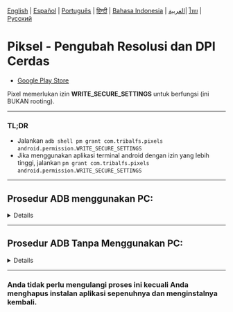 [English](../../README.md) | [Español](../es/README.md) | [Português](../pt/README.md) | [हिन्दी](../hi/README.md)
| [Bahasa Indonesia](README.md) | [العربية](../ar/README.md)| [ไทย](../th/README.md)
| [Русский](../ru/README.md)

# Piksel - Pengubah Resolusi dan DPI Cerdas

* [Google Play Store](https://play.google.com/store/apps/details?id=com.tribalfs.pixels)

Pixel memerlukan izin **WRITE_SECURE_SETTINGS** untuk berfungsi (ini BUKAN rooting).

----------------------

### TL;DR

* Jalankan `adb shell pm grant com.tribalfs.pixels android.permission.WRITE_SECURE_SETTINGS`
* Jika menggunakan aplikasi terminal android dengan izin yang lebih tinggi,
  jalankan `pm grant com.tribalfs.pixels android.permission.WRITE_SECURE_SETTINGS`

----------------------

Prosedur ADB menggunakan PC:
----------------------

<details>

### 1. Aktifkan mode pengembang di pengaturan telepon

<details>

* Buka _Pengaturan_ > _Tentang ponsel_ > _Informasi perangkat lunak_ and ketuk _Nomor versi_
  beberapa kali sampai mode pengembang diaktifkan.

  <img src="res/about_phone.jpg" width=320 height=640 alt="tentang telepon">

</details>

### 2. Aktifkan debugging USB

<details>

* Buka _Pengaturan_ > _Opsi developer_ (bisa _Pengaturan_ > _Sistem_ > _Opsi developer_ di
  versi android yang lebih lama), gulir ke bawah dan temukan opsi _Process debug USB_.

<img src="res/usb_debugging.jpg" width=320 height=640 alt="usb_debugging">

#### Catatan untuk beberapa perangkat seperti MIUI:

* Aktifkan juga _Process debug USB untuk Pengaturan Keamanan_ jika ada di opsi Pengembang.

* Aktifkan opsi _Nonaktifkan Pemantauan izin_ jika ada di Opsi pengembang. Diperlukan boot ulang.

</details>

### 3. Unduh ADB di komputer Anda

<details>

* Unduh ADB (platform-tools) ke komputer Anda:
  untuk [Windows](https://dl.google.com/android/repository/platform-tools-latest-windows.zip) |
  untuk [Mac](https://dl.google.com/android/repository/platform-tools-latest-darwin.zip) |
  untuk [Linux](https://dl.google.com/android/repository/platform-tools-latest-linux.zip)

* Ekstrak file zip yang diunduh.

</details>

### 4. Navigasi ke dalam folder

`platform-tools` yang Anda ekstrak di Windows Explorer atau Finder(macOS)

### 5. Membuka antarmuka baris perintah

  <details>

#### Untuk Windows: Buka CMD

* Ketik `cmd` di bilah alamat dan tekan enter. Ini akan membuka aplikasi Windows Command Prompt
  .

![opening_cmd](res/opening_cmd.png)

#### Untuk MacOS: Buka Terminal

* Cari `Terminal` dari Launchpad dan jalankan.

* Jalankan `sudo -s` dan ketik kata sandi pengguna Anda. **Terminal tidak akan menampilkan berapa
  banyak karakter yang Anda
  ketik, itu akan tetap kosong.**

* Jalankan `export PATH=.:$PATH`

**Tanpa ini, Anda akan mendapatkan kesalahan `adb: command not found`.**

</details>

### 6. Menghubungkan ponsel Anda ke komputer Anda

  <details>

* Ponsel Anda akan meminta _Izinkan debugging USB_ jika ini pertama kalinya terhubung pada mode
  debugging USB
  . Ketuk _Izinkan_ atau _OK_.
* Anda dapat mencentang _Selalu izinkan dari komputer ini_ (Silakan periksa catatan di akhir
  tutorial ini tentang menjaga debugging USB tetap aktif).
* <img src="res/usb_debugging_prompt.jpg" width=320 height=640 alt="usb_debugging_prompt">

* Periksa koneksi dengan memasukkan perintah berikut diikuti dengan enter. Ini akan menampilkan
  ID perangkat Anda jika berhasil terhubung.

> ```adb devices```

![6](res/adb_devices.png)

#### Untuk macOS: ```./adb devices ```

* Jika perangkat Anda gagal terhubung ke komputer Anda, coba sambungkan ke port USB yang berbeda
  dan/atau
  menggunakan kabel data USB yang berbeda. Jika masih tidak terhubung, kemungkinan komputer Anda
  kehilangan
  driver USB untuk ponsel Anda.
  Periksa [di sini untuk mengunduh driver USB OEM](https://developer.android.com/studio/run/oem-usb#Drivers).
  Setelah terinstal, boot ulang PC Anda dan ulangi langkah no. 6.

</details>

### 7. Pemberian izin WRITE_SECURE_SETTINGS yang sebenarnya ke Piksel

  <details>

* Ketika berhasil terhubung, masukkan perintah berikut dan tekan enter. Anda dapat menyalin perintah
  di bawah ini. Jika perintah dijalankan dengan benar, itu akan kembali kosong.

> ```adb shell pm grant com.tribalfs.pixels android.permission.WRITE_SECURE_SETTINGS```

* Jika muncul `adb.exe: more than one device/emulator...`, jalankan yang berikut ini sebagai
  gantinya:

>
```adb -s [ID perangkat yang ditampilkan di langkah 6] shell pm grant com.tribalfs.pixels android.permission.WRITE_SECURE_SETTINGS```

![6](res/write_secure_settings.png)

#### Untuk macOS:

```./adb shell pm grant com.tribalfs.pixels android.permission.WRITE_SECURE_SETTINGS ```

#### Catatan untuk MIUI, OnePlus dan beberapa perangkat lainnya

Jika Anda mendapatkan Kesalahan `java.lang.SecurityException: grantRuntimePermission`, ikuti
langkah-langkah berikut:

1. Buka _Pengaturan_ > _Opsi pengembang_ (bisa _Pengaturan_ > _Sistem_ > _Opsi pengembang_
2. Gulir ke bawah dan aktifkan **Debugging USB (Pengaturan Keamanan)**
3. Jika ada _Dialog Peringatan_ yang muncul, ikuti langkah-langkahnya untuk melanjutkan.
4. Boot ulang perangkat Anda dan coba lagi langkah-langkah Bagian 7.

**Selesai!**
</details>

#### Anda sekarang dapat menonaktifkan pengaturan debugging USB

* **Penting**: Biarkan debugging USB tetap aktif jika Anda ingin mencoba resolusi layar eksotis di
  perangkat Anda yang berpotensi merusak sistem. _Selalu izinkan dari komputer ini_ harus dicentang
  di langkah 6. Perintah ADB untuk mengatur ulang resolusi layar: `adb shell wm size reset`
  dan `adb shell wm density reset`.

* Jika Anda tidak memerlukan debugging USB, Anda sekarang dapat menonaktifkan pengaturan debugging
  USB untuk menghindari potensi
  akses yang tidak diinginkan.

* Buka _Pengaturan_ > _Opsi pengembang_, gulir ke bawah halaman dan **nonaktifkan** opsi _Debugging
  USB_
  .

----------------------
[PANDUAN VIDEO](https://youtu.be/hKxc8wqanxA)

</details>

----------------------

Prosedur ADB Tanpa Menggunakan PC:
----------------------
<details>

### Opsi 1: Kamu dapat menginstal [Shizuku](https://play.google.com/store/apps/details?id=moe.shizuku.privileged.api)

dan mengaktifkannya dengan mengikuti panduan yang disediakan.  
Setelah itu, kembali ke aplikasi _Pixels_ untuk memberikan izin dengan menerapkan resolusi.

### Opsi 2: Kamu dapat menginstal [LADB](https://github.com/tribalfs/LADB/releases)

ikuti panduan pengaturannya dan jalankan perintah berikut:

`pm grant com.tribalfs.pixels android.permission.WRITE_SECURE_SETTINGS`

**Catatan:** Ini memerlukan koneksi ke jaringan Wi-Fi.  
Jika terjadi kesalahan `java.lang.SecurityException`, periksa catatan pada **langkah 2** di atas.  
**Penting:** Kadang-kadang **LADB** memerlukan beberapa kali percobaan untuk berfungsi, dan mungkin
tidak bekerja di semua perangkat.
[VIDEO WALKTHROUGH](https://youtu.be/gdPHB9ru238)

</details>



----------------------

### Anda tidak perlu mengulangi proses ini kecuali Anda menghapus instalan aplikasi sepenuhnya dan menginstalnya kembali.


